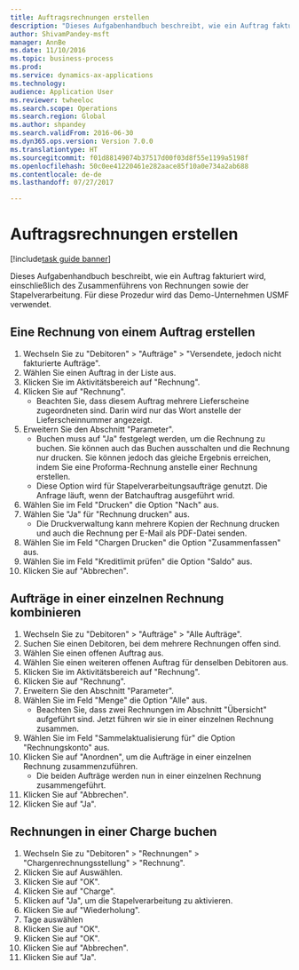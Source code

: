 ```yaml
--- 
title: Auftragsrechnungen erstellen
description: "Dieses Aufgabenhandbuch beschreibt, wie ein Auftrag fakturiert wird, einschließlich des Zusammenführens von Rechnungen sowie der Stapelverarbeitung."
author: ShivamPandey-msft
manager: AnnBe
ms.date: 11/10/2016
ms.topic: business-process
ms.prod: 
ms.service: dynamics-ax-applications
ms.technology: 
audience: Application User
ms.reviewer: twheeloc
ms.search.scope: Operations
ms.search.region: Global
ms.author: shpandey
ms.search.validFrom: 2016-06-30
ms.dyn365.ops.version: Version 7.0.0
ms.translationtype: HT
ms.sourcegitcommit: f01d88149074b37517d00f03d8f55e1199a5198f
ms.openlocfilehash: 50c0ee41220461e282aace85f10a0e734a2ab688
ms.contentlocale: de-de
ms.lasthandoff: 07/27/2017

---
```

# <a name="create-sales-order-invoices"></a>Auftragsrechnungen erstellen

[!include[task guide banner](../../includes/task-guide-banner.md)]

Dieses Aufgabenhandbuch beschreibt, wie ein Auftrag fakturiert wird, einschließlich des Zusammenführens von Rechnungen sowie der Stapelverarbeitung. Für diese Prozedur wird das Demo-Unternehmen USMF verwendet.


## <a name="create-an-invoice-from-a-sales-order"></a>Eine Rechnung von einem Auftrag erstellen
1. Wechseln Sie zu "Debitoren" > "Aufträge" > "Versendete, jedoch nicht fakturierte Aufträge".
2. Wählen Sie einen Auftrag in der Liste aus. 
3. Klicken Sie im Aktivitätsbereich auf "Rechnung".
4. Klicken Sie auf "Rechnung".
    * Beachten Sie, dass diesem Auftrag mehrere Lieferscheine zugeordneten sind. Darin wird nur das Wort <multiple> anstelle der Lieferscheinnummer angezeigt.  
5. Erweitern Sie den Abschnitt "Parameter".
    * Buchen muss auf "Ja" festgelegt werden, um die Rechnung zu buchen. Sie können auch das Buchen ausschalten und die Rechnung nur drucken. Sie können jedoch das gleiche Ergebnis erreichen, indem Sie eine Proforma-Rechnung anstelle einer Rechnung erstellen.  
    * Diese Option wird für Stapelverarbeitungsaufträge genutzt. Die Anfrage läuft, wenn der Batchauftrag ausgeführt wrid.    
6. Wählen Sie im Feld "Drucken" die Option "Nach" aus.
7. Wählen Sie "Ja" für "Rechnung drucken" aus.
    * Die Druckverwaltung kann mehrere Kopien der Rechnung drucken und auch die Rechnung per E-Mail als PDF-Datei senden.  
8. Wählen Sie im Feld "Chargen Drucken" die Option "Zusammenfassen" aus.
9. Wählen Sie im Feld "Kreditlimit prüfen" die Option "Saldo" aus.
10. Klicken Sie auf "Abbrechen".

## <a name="combine-orders-into-a-single-invoice"></a>Aufträge in einer einzelnen Rechnung kombinieren
1. Wechseln Sie zu "Debitoren" > "Aufträge" > "Alle Aufträge".
2. Suchen Sie einen Debitoren, bei dem mehrere Rechnungen offen sind.
3. Wählen Sie einen offenen Auftrag aus.
4. Wählen Sie einen weiteren offenen Auftrag für denselben Debitoren aus.
5. Klicken Sie im Aktivitätsbereich auf "Rechnung".
6. Klicken Sie auf "Rechnung".
7. Erweitern Sie den Abschnitt "Parameter".
8. Wählen Sie im Feld "Menge" die Option "Alle" aus.
    * Beachten Sie, dass zwei Rechnungen im Abschnitt "Übersicht" aufgeführt sind. Jetzt führen wir sie in einer einzelnen Rechnung zusammen.  
9. Wählen Sie im Feld "Sammelaktualisierung für" die Option "Rechnungskonto" aus.
10. Klicken Sie auf "Anordnen", um die Aufträge in einer einzelnen Rechnung zusammenzuführen.
    * Die beiden Aufträge werden nun in einer einzelnen Rechnung zusammengeführt.   
11. Klicken Sie auf "Abbrechen".
12. Klicken Sie auf "Ja".

## <a name="post-invoices-in-a-batch"></a>Rechnungen in einer Charge buchen
1. Wechseln Sie zu "Debitoren" > "Rechnungen" > "Chargenrechnungsstellung" > "Rechnung".
2. Klicken Sie auf Auswählen.
3. Klicken Sie auf "OK".
4. Klicken Sie auf "Charge".
5. Klicken auf "Ja", um die Stapelverarbeitung zu aktivieren.
6. Klicken Sie auf "Wiederholung".
7. Tage auswählen
8. Klicken Sie auf "OK".
9. Klicken Sie auf "OK".
10. Klicken Sie auf "Abbrechen".
11. Klicken Sie auf "Ja".


